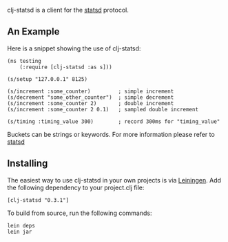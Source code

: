 clj-statsd is a client for the [statsd](https://github.com/etsy/statsd)
protocol.

An Example
----------

Here is a snippet showing the use of clj-statsd:

    (ns testing
        (:require [clj-statsd :as s]))

    (s/setup "127.0.0.1" 8125)

    (s/increment :some_counter)         ; simple increment
    (s/decrement "some_other_counter")  ; simple decrement
    (s/increment :some_counter 2)       ; double increment
    (s/increment :some_counter 2 0.1)   ; sampled double increment

    (s/timing :timing_value 300)        ; record 300ms for "timing_value"

Buckets can be strings or keywords. For more information please refer to
[statsd](https://github.com/etsy/statsd)

Installing
----------

The easiest way to use clj-statsd in your own projects is via
[Leiningen](http://github.com/technomancy/leiningen). Add the following
dependency to your project.clj file:

    [clj-statsd "0.3.1"]

To build from source, run the following commands:

    lein deps
    lein jar
